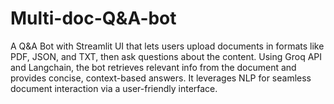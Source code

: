 # Multi-doc-Q&A-bot
 A Q&A Bot with Streamlit UI that lets users upload documents in formats like PDF, JSON, and TXT, then ask questions about the content. Using Groq API and Langchain, the bot retrieves relevant info from the document and provides concise, context-based answers. It leverages NLP for seamless document interaction via a user-friendly interface.
